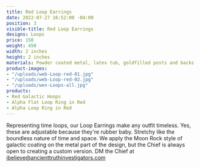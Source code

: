 ```yaml
---
title: Red Loop Earrings
date: 2022-07-27 16:52:00 -04:00
position: 3
visible-title: Red Loop Earrings
designs: Loops
price: 150
weight: 450
width: 2 inches
height: 2 inches
materials: Powder coated metal, latex tub, goldfilled posts and backs
product-images:
- "/uploads/web-Loop-red-01.jpg"
- "/uploads/web-Loop-red-02.jpg"
- "/uploads/wen-Loops-all.jpg"
products:
- Red Galactic Hoops
- Alpha Flat Loop Ring in Red
- Alpha Loop Ring in Red
---
```


Representing time loops, our Loop Earrings make any outfit timeless. Yes, these are adjustable because they're rubber baby. Stretchy like the boundless nature of time and space. 
We apply the Moon Rock style of galactic coating on the metal part of the design, but the Chief is always open to creating a custom version. DM the Chief at ibelieve@ancienttruthinvestigators.com
